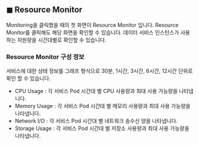 ## &#9724; Resource Monitor
Monitoring을 클릭했을 때의 첫 화면이 Resource Monitor 입니다.
Resource Monitor를 클릭해도 해당 화면을 확인할 수 있습니다.
데이터 서비스 인스턴스가 사용하는 자원량을 시간대별로 확인할 수 있습니다. 

### Resource Monitor 구성 정보
서비스에 대한 상태 정보를 그래프 형식으로 30분, 1시간, 3시간, 6시간, 12시간 단위로 확인 할 수 있습니다.
-	CPU Usage : 각 서비스 Pod 시간대 별 CPU 사용량과 최대 사용 가능량을 나타냅니다.
-	Memory Usage : 각 서비스 Pod 시간대 별 메모리 사용량과 최대 사용 가능량을 나타냅니다.
-	Network I/O : 각 서비스 Pod 시간대 별 네트워크 송수신 양을 나타냅니다.
-	Storage Usage : 각 서비스 Pod 시간대 별 저장소 사용량과 최대 사용 가능량을 나타냅니다.
